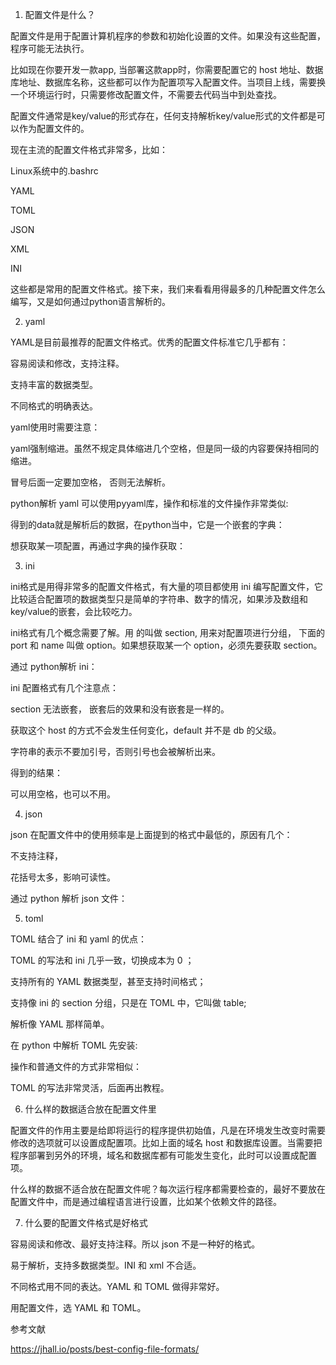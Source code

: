 1. 配置文件是什么？

配置文件是用于配置计算机程序的参数和初始化设置的文件。如果没有这些配置，程序可能无法执行。

比如现在你要开发一款app, 当部署这款app时，你需要配置它的 host 地址、数据库地址、数据库名称，这些都可以作为配置项写入配置文件。当项目上线，需要换一个环境运行时，只需要修改配置文件，不需要去代码当中到处查找。

配置文件通常是key/value的形式存在，任何支持解析key/value形式的文件都是可以作为配置文件的。

现在主流的配置文件格式非常多，比如：

Linux系统中的.bashrc

YAML

TOML

JSON

XML

INI

这些都是常用的配置文件格式。接下来，我们来看看用得最多的几种配置文件怎么编写，又是如何通过python语言解析的。

2. yaml

YAML是目前最推荐的配置文件格式。优秀的配置文件标准它几乎都有：

容易阅读和修改，支持注释。

支持丰富的数据类型。

不同格式的明确表达。

yaml使用时需要注意：

yaml强制缩进。虽然不规定具体缩进几个空格，但是同一级的内容要保持相同的缩进。

冒号后面一定要加空格， 否则无法解析。

python解析 yaml 可以使用pyyaml库，操作和标准的文件操作非常类似:

得到的data就是解析后的数据，在python当中，它是一个嵌套的字典：

想获取某一项配置，再通过字典的操作获取：

3. ini

ini格式是用得非常多的配置文件格式，有大量的项目都使用 ini 编写配置文件，它比较适合配置项的数据类型只是简单的字符串、数字的情况，如果涉及数组和key/value的嵌套，会比较吃力。

ini格式有几个概念需要了解。用  的叫做 section, 用来对配置项进行分组， 下面的 port 和 name 叫做 option。如果想获取某一个 option，必须先要获取 section。

通过 python解析 ini：

ini 配置格式有几个注意点：

section 无法嵌套， 嵌套后的效果和没有嵌套是一样的。

获取这个 host 的方式不会发生任何变化，default 并不是 db 的父级。

字符串的表示不要加引号，否则引号也会被解析出来。

得到的结果：

可以用空格，也可以不用。

4. json

json 在配置文件中的使用频率是上面提到的格式中最低的，原因有几个：

不支持注释，

花括号太多，影响可读性。

通过 python 解析 json 文件：

5. toml

TOML 结合了 ini 和 yaml 的优点：

TOML 的写法和 ini 几乎一致，切换成本为 0 ；

支持所有的 YAML 数据类型，甚至支持时间格式；

支持像 ini 的 section 分组，只是在 TOML 中，它叫做 table;

解析像 YAML 那样简单。

在 python 中解析 TOML 先安装:

操作和普通文件的方式非常相似：

TOML 的写法非常灵活，后面再出教程。

6. 什么样的数据适合放在配置文件里

配置文件的作用主要是给即将运行的程序提供初始值，凡是在环境发生改变时需要修改的选项就可以设置成配置项。比如上面的域名 host 和数据库设置。当需要把程序部署到另外的环境，域名和数据库都有可能发生变化，此时可以设置成配置项。

什么样的数据不适合放在配置文件呢？每次运行程序都需要检查的，最好不要放在配置文件中，而是通过编程语言进行设置，比如某个依赖文件的路径。

7. 什么要的配置文件格式是好格式

容易阅读和修改、最好支持注释。所以 json 不是一种好的格式。

易于解析，支持多数据类型。INI 和 xml 不合适。

不同格式用不同的表达。YAML 和 TOML 做得非常好。

用配置文件，选 YAML 和 TOML。

参考文献

https://jhall.io/posts/best-config-file-formats/